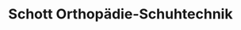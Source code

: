 ---
title: "Schott Orthopädie-Schuhtechnik"
url: /homberg-efze/schott-orthopaedie-schuhtechnik/
shop: Schuhe
---